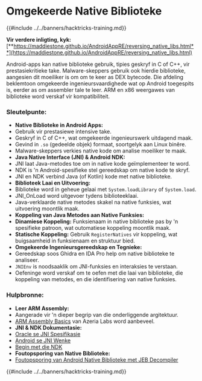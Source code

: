 # Omgekeerde Native Biblioteke

{{#include ../../banners/hacktricks-training.md}}

**Vir verdere inligting, kyk:** [**https://maddiestone.github.io/AndroidAppRE/reversing_native_libs.html**](https://maddiestone.github.io/AndroidAppRE/reversing_native_libs.html)

Android-apps kan native biblioteke gebruik, tipies geskryf in C of C++, vir prestasiekritieke take. Malware-skeppers gebruik ook hierdie biblioteke, aangesien dit moeiliker is om om te keer as DEX bytecode. Die afdeling beklemtoon omgekeerde ingenieursvaardighede wat op Android toegespits is, eerder as om assembler tale te leer. ARM en x86 weergawes van biblioteke word verskaf vir kompatibiliteit.

### Sleutelpunte:

- **Native Biblioteke in Android Apps:**
- Gebruik vir prestasiewe intensive take.
- Geskryf in C of C++, wat omgekeerde ingenieurswerk uitdagend maak.
- Gevind in `.so` (gedeelde objek) formaat, soortgelyk aan Linux binêre.
- Malware-skeppers verkies native kode om analise moeiliker te maak.
- **Java Native Interface (JNI) & Android NDK:**
- JNI laat Java-metodes toe om in native kode geïmplementeer te word.
- NDK is 'n Android-spesifieke stel gereedskap om native kode te skryf.
- JNI en NDK verbind Java (of Kotlin) kode met native biblioteke.
- **Biblioteek Laai en Uitvoering:**
- Biblioteke word in geheue gelaai met `System.loadLibrary` of `System.load`.
- JNI_OnLoad word uitgevoer tydens biblioteeklaai.
- Java-verklaarde native metodes skakel na native funksies, wat uitvoering moontlik maak.
- **Koppeling van Java Metodes aan Native Funksies:**
- **Dinamiese Koppeling:** Funksienaam in native biblioteke pas by 'n spesifieke patroon, wat outomatiese koppeling moontlik maak.
- **Statische Koppeling:** Gebruik `RegisterNatives` vir koppeling, wat buigsaamheid in funksienaam en struktuur bied.
- **Omgekeerde Ingenieursgereedskap en Tegnieke:**
- Gereedskap soos Ghidra en IDA Pro help om native biblioteke te analiseer.
- `JNIEnv` is noodsaaklik om JNI-funksies en interaksies te verstaan.
- Oefeninge word verskaf om te oefen met die laai van biblioteke, die koppeling van metodes, en die identifisering van native funksies.

### Hulpbronne:

- **Leer ARM Assembly:**
- Aangerade vir 'n dieper begrip van die onderliggende argitektuur.
- [ARM Assembly Basics](https://azeria-labs.com/writing-arm-assembly-part-1/) van Azeria Labs word aanbeveel.
- **JNI & NDK Dokumentasie:**
- [Oracle se JNI Spesifikasie](https://docs.oracle.com/javase/7/docs/technotes/guides/jni/spec/jniTOC.html)
- [Android se JNI Wenke](https://developer.android.com/training/articles/perf-jni)
- [Begin met die NDK](https://developer.android.com/ndk/guides/)
- **Foutopsporing van Native Biblioteke:**
- [Foutopsporing van Android Native Biblioteke met JEB Decompiler](https://medium.com/@shubhamsonani/how-to-debug-android-native-libraries-using-jeb-decompiler-eec681a22cf3)

{{#include ../../banners/hacktricks-training.md}}
